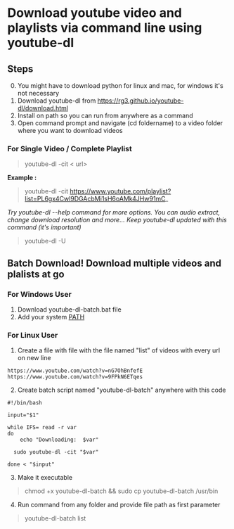 # Download youtube video and playlists via command line using youtube-dl

## Steps 

0. You might have to download python for linux and mac, for windows it's not necessary  
1. Download youtube-dl from https://rg3.github.io/youtube-dl/download.html
2. Install on path so you can run from anywhere as a command
3. Open command prompt and navigate (cd foldername) to a video folder where you want to download videos  

### For Single Video / Complete Playlist 

> youtube-dl -cit < url>

**Example :** 

> youtube-dl -cit https://www.youtube.com/playlist?list=PL6gx4Cwl9DGAcbMi1sH6oAMk4JHw91mC_


*Try youtube-dl --help command for more options. You can audio extract, change download resolution and more...*
*Keep youtube-dl updated with this command (it's important)*
>youtube-dl -U

## Batch Download! Download multiple videos and plalists at go

### For Windows User 
1. Download youtube-dl-batch.bat file 
2. Add your system [PATH](http://windowsitpro.com/systems-management/how-can-i-add-new-folder-my-system-path)

### For Linux User 

1. Create a file with file with the file named "list" of videos with every url on new line

```
https://www.youtube.com/watch?v=nG7OhBnfefE
https://www.youtube.com/watch?v=9FPkN6ETqes
```

2. Create batch script named "youtube-dl-batch" anywhere with this code

```
#!/bin/bash

input="$1"

while IFS= read -r var
do
	echo "Downloading:  $var"

  sudo youtube-dl -cit "$var"

done < "$input"	
```
3. Make it executable

> chmod +x youtube-dl-batch  && sudo cp youtube-dl-batch /usr/bin

4. Run command from any folder and provide file path as first parameter

> youtube-dl-batch list 
